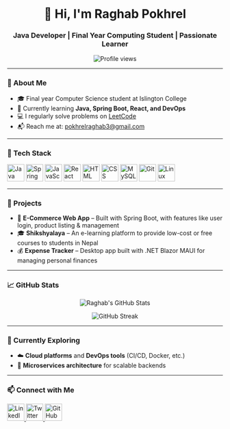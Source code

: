 <h1 align="center">👋 Hi, I'm Raghab Pokhrel</h1>
<h3 align="center">Java Developer | Final Year Computing Student | Passionate Learner</h3>

<p align="center">
  <img src="https://komarev.com/ghpvc/?username=raghab007&label=Profile%20views&color=0e75b6&style=flat" alt="Profile views" />
</p>

---

### 🚀 About Me

- 🎓 Final year Computer Science student at Islington College  
- 🌱 Currently learning **Java, Spring Boot, React, and DevOps**  
- 💻 I regularly solve problems on [LeetCode](https://leetcode.com/u/Raghab_Pokhrel/)  
- 📬 Reach me at: [pokhrelraghab3@gmail.com](mailto:pokhrelraghab3@gmail.com)

---

### 🔧 Tech Stack

<p align="left">
  <img src="https://cdn.jsdelivr.net/gh/devicons/devicon/icons/java/java-original.svg" width="40" alt="Java" />
  <img src="https://cdn.jsdelivr.net/gh/devicons/devicon/icons/spring/spring-original.svg" width="40" alt="Spring Boot" />
  <img src="https://cdn.jsdelivr.net/gh/devicons/devicon/icons/javascript/javascript-original.svg" width="40" alt="JavaScript" />
  <img src="https://cdn.jsdelivr.net/gh/devicons/devicon/icons/react/react-original.svg" width="40" alt="React" />
  <img src="https://cdn.jsdelivr.net/gh/devicons/devicon/icons/html5/html5-original.svg" width="40" alt="HTML" />
  <img src="https://cdn.jsdelivr.net/gh/devicons/devicon/icons/css3/css3-original.svg" width="40" alt="CSS" />
  <img src="https://cdn.jsdelivr.net/gh/devicons/devicon/icons/mysql/mysql-original-wordmark.svg" width="40" alt="MySQL" />
  <img src="https://cdn.jsdelivr.net/gh/devicons/devicon/icons/git/git-original.svg" width="40" alt="Git" />
  <img src="https://cdn.jsdelivr.net/gh/devicons/devicon/icons/linux/linux-original.svg" width="40" alt="Linux" />
</p>

---

### 📌 Projects

- 🛒 **E-Commerce Web App** – Built with Spring Boot, with features like user login, product listing & management  
- 🎓 **Shikshyalaya** – An e-learning platform to provide low-cost or free courses to students in Nepal  
- 💰 **Expense Tracker** – Desktop app built with .NET Blazor MAUI for managing personal finances

---

### 📈 GitHub Stats

<p align="center">
  <img src="https://github-readme-stats.vercel.app/api?username=raghab007&show_icons=true&theme=radical" alt="Raghab's GitHub Stats"/>
</p>
<p align="center">
  <img src="https://github-readme-streak-stats.herokuapp.com/?user=raghab007&theme=radical" alt="GitHub Streak"/>
</p>

---

### 🔭 Currently Exploring

- ☁️ **Cloud platforms** and **DevOps tools** (CI/CD, Docker, etc.)  
- 🧩 **Microservices architecture** for scalable backends

---

### 📫 Connect with Me

<p align="left">
  <a href="https://www.linkedin.com/in/raghab-pokhrel-19753926a/" target="_blank">
    <img src="https://img.icons8.com/fluency/48/000000/linkedin.png" width="40" alt="LinkedIn"/>
  </a>
  <a href="https://twitter.com/PRaghab007" target="_blank">
    <img src="https://img.icons8.com/fluency/48/000000/twitter.png" width="40" alt="Twitter"/>
  </a>
  <a href="https://github.com/raghab007" target="_blank">
    <img src="https://img.icons8.com/fluency/48/000000/github.png" width="40" alt="GitHub"/>
  </a>
</p>
